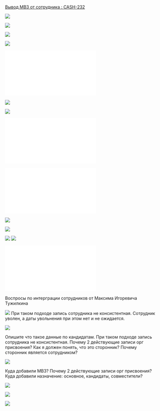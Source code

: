   [Вывод МВЗ от сотрудника : CASH-232](https://yt.surgutneftegas.ru:4443/issue/CASH-232)

![](msedge_a2qyu6w8S4.png)

![](Pasted%20image%2020250723100408.png)

![](Pasted%20image%2020250723100435.png)

![](Pasted%20image%2020250723100510.png)

![](JSON%20Сотрудник%20внештатник.txt)

![](Pasted%20image%2020250724141336.png)

![](Pasted%20image%2020250730130530.png)

![](18018.json)

![](26625.json)

![](Pasted%20image%2020250730155007.png)

![](Pasted%20image%2020250730170447.png)

![](Pasted%20image%2020250731111859.png)
![](Pasted%20image%2020250731111941.png)

![](20250721_ED807_full.json)


Воспросы по интерграции сотрудников от Максима Игоревича Тужилкина

![](Pasted%20image%2020250807080715.png)
При таком подходе запись сотрудника не консистентная.
Сотрудник уволен, а даты увольнения при этом нет и не ожидается.

![](Pasted%20image%2020250807080812.png)

Опишите что такое данные по кандидатам.
При таком подходе запись сотрудника не консистентная.
Почему 2 действующие записи орг присвоения?
Как я должен понять, что это сторонник?
Почему сторонник является сотрудником?

![](Pasted%20image%2020250807080846.png)

Куда добавили МВЗ?
Почему 2 действующие записи орг присвоения?
Куда добавили назначение: основное, кандидаты, совместители?

![](Pasted%20image%2020250807081127.png)

![](Pasted%20image%2020250807081146.png)

![](Pasted%20image%2020250807101207.png)